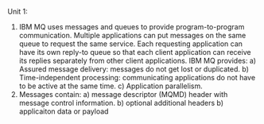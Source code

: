 Unit 1:
1. IBM MQ uses messages and queues to provide program-to-program communication. Multiple applications can put messages on the same queue to request the same service.  Each requesting application can have its own reply-to queue so that each client application can receive its replies separately from other client applications. 
IBM MQ provides:
  a) Assured message delivery: messages do not get lost or duplicated.
  b) Time-independent processing: communicating applications do not have to be active at the same time.
  c) Application parallelism.
2. Messages contain:
  a) message descriptor (MQMD) header with message control information.
  b) optional additional headers
  b) applicaiton data or payload
